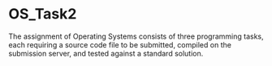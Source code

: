 # OS_Task2
 The assignment of Operating Systems consists of three programming tasks, each requiring a source code file to be submitted, compiled on the submission server, and tested against a standard solution. 
